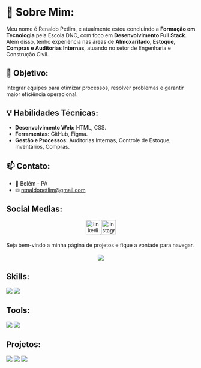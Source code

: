 # 🎸 **Sobre Mim:** 
Meu nome é Renaldo Petlim, e atualmente estou concluindo a **Formação em Tecnologia** pela Escola DNC, com foco em **Desenvolvimento Full Stack**. <br>
Além disso, tenho experiência nas áreas de **Almoxarifado, Estoque, Compras e Auditorias Internas**, atuando no setor de Engenharia e Construção Civil.

## 🎯 **Objetivo:**
Integrar equipes para otimizar processos, resolver problemas e garantir maior eficiência operacional.

## 💡 **Habilidades Técnicas:**
- **Desenvolvimento Web:** HTML, CSS.
- **Ferramentas:** GitHub, Figma.
- **Gestão e Processos:** Auditorias Internas, Controle de Estoque, Inventários, Compras.

## 📫 Contato:
- 📍 Belém - PA
- ✉ [renaldopetlim@gmail.com](mailto:renaldopetlim@gmail.com)

## Social Medias:
   <div align="center"> 
     <a href="https://www.linkedin.com/in/renaldopetlim/" target="_blank">
       <img src="https://img.shields.io/static/v1?message=LinkedIn&logo=linkedin&label=&color=0e76a8&logoColor=white&labelColor=&style=for-the-badge" height="38" alt="linkedin logo"/>
     </a> 
     <a href="https://www.instagram.com/renaldopetlim" target="_blank">
        <img src="https://img.shields.io/static/v1?message=Instagram&logo=instagram&label=&color=833AB4&logoColor=white&labelColor=&style=for-the-badge" height="38" alt="instagram logo"/>
     </a>
   </div>
<br>
Seja bem-vindo a minha página de projetos e fique a vontade para navegar.
<br><br>
   <div align="center">
      <img src="https://github-readme-stats-git-masterrstaa-rickstaa.vercel.app/api/top-langs/?username=renaldopetlim&bg_color=000&border_color=30A3DC&title_color=E94D5F&text_color=FFF"/>
   </div>
   
## Skills:
   <div>
      <img src="https://img.shields.io/badge/HTML5-E34F26?style=for-the-badge&logo=html5&logoColor=white"/>
      <img src="https://img.shields.io/badge/CSS3-1572B6?style=for-the-badge&logo=css3&logoColor=white"/>
   </div>
   
## Tools:
   <div>
      <img src="https://img.shields.io/badge/GIT-E44C30?style=for-the-badge&logo=git&logoColor=white"/>
      <img src="https://img.shields.io/badge/Figma-696969?style=for-the-badge&logo=figma&logoColor=figma"/>
   </div>
   
## Projetos:
   <div>
      <img src="https://github-readme-stats.vercel.app/api/pin/?username=renaldopetlim&repo=projeto-ccxp22&bg_color=000&border_color=30A3DC&show_icons=true&icon_color=30A3DC&title_color=E94D5F&text_color=FFF"/>
      <img src="https://github-readme-stats.vercel.app/api/pin/?username=renaldopetlim&repo=landing-page-dnc&bg_color=000&border_color=30A3DC&show_icons=true&icon_color=30A3DC&title_color=E94D5F&text_color=FFF"/>
      <img src="https://github-readme-stats.vercel.app/api/pin/?username=renaldopetlim&repo=bootcamp-dnc&bg_color=000&border_color=30A3DC&show_icons=true&icon_color=30A3DC&title_color=E94D5F&text_color=FFF"/>
   </div>
